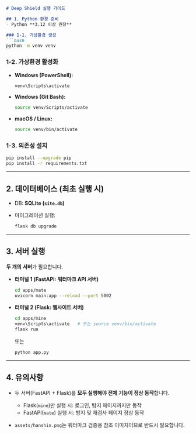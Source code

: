 ````markdown
# Deep Shield 실행 가이드

## 1. Python 환경 준비
- Python **3.12 이상 권장**

### 1-1. 가상환경 생성
```bash
python -m venv venv
````

### 1-2. 가상환경 활성화

* **Windows (PowerShell):**

  ```bash
  venv\Scripts\activate
  ```
* **Windows (Git Bash):**

  ```bash
  source venv/Scripts/activate
  ```
* **macOS / Linux:**

  ```bash
  source venv/bin/activate
  ```

### 1-3. 의존성 설치

```bash
pip install --upgrade pip
pip install -r requirements.txt
```

---

## 2. 데이터베이스 (최초 실행 시)

* DB: **SQLite (`site.db`)**
* 마이그레이션 실행:

  ```bash
  flask db upgrade
  ```

---

## 3. 서버 실행

**두 개의 서버**가 필요합니다.

* **터미널 1 (FastAPI: 워터마크 API 서버)**

  ```bash
  cd apps/mate
  uvicorn main:app --reload --port 5002
  ```

* **터미널 2 (Flask: 웹사이트 서버)**

  ```bash
  cd apps/mine
  venv\Scripts\activate   # 또는 source venv/bin/activate
  flask run
  ```

  또는

  ```bash
  python app.py
  ```

---

## 4. 유의사항

* 두 서버(FastAPI + Flask)를 **모두 실행해야 전체 기능이 정상 동작**합니다.

  * Flask(`mine`)만 실행 시: 로그인, 탐지 페이지까지만 동작
  * FastAPI(`mate`) 실행 시: 방지 및 재검사 페이지 정상 동작
* `assets/hanshin.png`는 워터마크 검증용 참조 이미지이므로 반드시 필요합니다.
```
